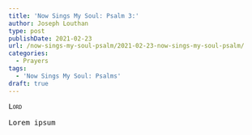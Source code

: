 ```yaml
---
title: 'Now Sings My Soul: Psalm 3:'
author: Joseph Louthan
type: post
publishDate: 2021-02-23
url: /now-sings-my-soul-psalm/2021-02-23-now-sings-my-soul-psalm/
categories:
  - Prayers
tags:
  - 'Now Sings My Soul: Psalms'
draft: true
---
```

<pre>
<div style="font-variant: small-caps;">Lord</div>
Lorem ipsum
</pre>
